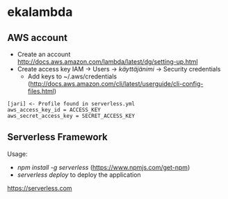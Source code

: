 # ekalambda

## AWS account

- Create an account http://docs.aws.amazon.com/lambda/latest/dg/setting-up.html
- Create access key IAM -> Users -> *käyttäjänimi* -> Security credentials
    - Add keys to ~/.aws/credentials (http://docs.aws.amazon.com/cli/latest/userguide/cli-config-files.html)


```
[jari] <- Profile found in serverless.yml
aws_access_key_id = ACCESS_KEY
aws_secret_access_key = SECRET_ACCESS_KEY
```

## Serverless Framework

Usage:
- *npm install -g serverless* (https://www.npmjs.com/get-npm)
- *serverless deploy* to deploy the application

https://serverless.com
